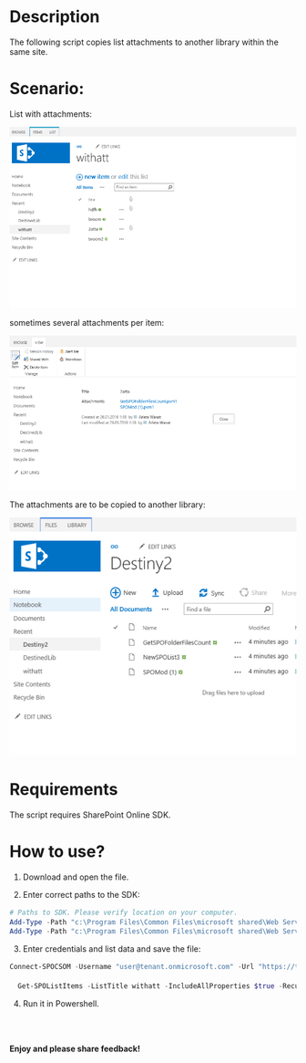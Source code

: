 # Description
The following script copies list attachments to another library within the same site.



# Scenario:
 
List with attachments:

<img src="../Copy list attachments to a separate library/Capture.PNG">

sometimes several attachments per item:

<img src="../Copy list attachments to a separate library/Capture2.PNG">

The attachments are to be copied to another library:

<img src="../Copy list attachments to a separate library/Capture3.PNG">

# Requirements
The script requires SharePoint Online SDK.

# How to use?
1. Download and open the file.

2. Enter correct paths to the SDK:

```PowerShell
# Paths to SDK. Please verify location on your computer. 
Add-Type -Path "c:\Program Files\Common Files\microsoft shared\Web Server Extensions\16\ISAPI\Microsoft.SharePoint.Client.dll"  
Add-Type -Path "c:\Program Files\Common Files\microsoft shared\Web Server Extensions\16\ISAPI\Microsoft.SharePoint.Client.Runtime.dll" 
``` 
3. Enter credentials and list data and save the file:
 
```PowerShell
Connect-SPOCSOM -Username "user@tenant.onmicrosoft.com" -Url "https://tenant.sharepoint.com/sites/powie4"  
 
  Get-SPOListItems -ListTitle withatt -IncludeAllProperties $true -Recursive -DestinationLibrary "/sites/powie4/Destiny2/" -Overwrite $true
```  
 4. Run it in Powershell.


<br/><br/>

<b>Enjoy and please share feedback!</b>
